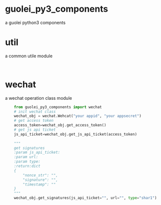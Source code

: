 # guolei_py3_components
a guolei python3 components  
# util
a common utile module
```python
  
```
# wechat  
a wechat operation class module
```python
    from guolei_py3_components import wechat
    # init wechat class
    wechat_obj = wechat.Wehcat("your appid", "your appsecret")
    # get access token
    access_token=wechat_obj.get_access_token()
    # get js api ticket
    js_api_ticket=wechat_obj.get_js_api_ticket(access_token)
    
    """
    get signatures
    :param js_api_ticket:
    :param url:
    :param type:
    :return:dict
    {
        "nonce_str": "",
        "signature": "",
        "timestamp": ""
    }
    """    
    wechat_obj.get_signatures(js_api_ticket="", url="", type="shar1")
```

